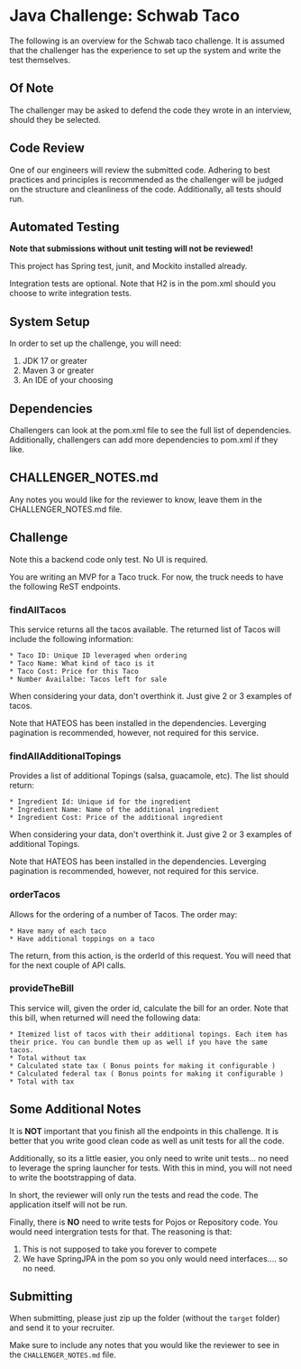 # Java Challenge: Schwab Taco

The following is an overview for the Schwab taco challenge. It is assumed that the challenger has the experience to set up the system and write the test themselves.

## Of Note
The challenger may be asked to defend the code they wrote in an interview, should they be selected.

## Code Review
One of our engineers will review the submitted code. Adhering to best practices and principles is recommended as the challenger will be judged on the structure and cleanliness of the code. Additionally, all tests should run.

## Automated Testing

**Note that submissions without unit testing will not be reviewed!**

This project has Spring test, junit, and Mockito installed already. 

Integration tests are optional. Note that H2 is in the pom.xml should you choose to write integration tests.

## System Setup

In order to set up the challenge, you will need:

1. JDK 17 or greater
2. Maven 3 or greater
3. An IDE of your choosing

## Dependencies
Challengers can look at the pom.xml file to see the full list of dependencies. Additionally, challengers can add more dependencies to pom.xml if they like.

## CHALLENGER_NOTES.md
Any notes you would like for the reviewer to know, leave them in the CHALLENGER_NOTES.md file.

## Challenge
Note this a backend code only test. No UI is required.

You are writing an MVP for a Taco truck. For now, the truck needs to have the following ReST endpoints.

### findAllTacos
This service returns all the tacos available. The returned list of Tacos will include the following information:

    * Taco ID: Unique ID leveraged when ordering
    * Taco Name: What kind of taco is it
    * Taco Cost: Price for this Taco
    * Number Availalbe: Tacos left for sale

When considering your data, don't overthink it. Just give 2 or 3 examples of tacos.

Note that HATEOS has been installed in the dependencies. Leverging pagination is recommended, however, not required for this service. 

### findAllAdditionalTopings
Provides a list of additional Topings (salsa, guacamole, etc). The list should return:

    * Ingredient Id: Unique id for the ingredient
    * Ingredient Name: Name of the additional ingredient
    * Ingredient Cost: Price of the additional ingredient

When considering your data, don't overthink it. Just give 2 or 3 examples of additional Topings.

Note that HATEOS has been installed in the dependencies. Leverging pagination is recommended, however, not required for this service. 

### orderTacos
Allows for the ordering of a number of Tacos. The order may:

    * Have many of each taco
    * Have additional toppings on a taco

The return, from this action, is the orderId of this request. You will need that for the next couple of API calls.

### provideTheBill
This service will, given the order id, calculate the bill for an order. Note that this bill, when returned will need the following data:

    * Itemized list of tacos with their additional topings. Each item has their price. You can bundle them up as well if you have the same tacos.
    * Total without tax
    * Calculated state tax ( Bonus points for making it configurable )
    * Calculated federal tax ( Bonus points for making it configurable )
    * Total with tax

## Some Additional Notes

It is **NOT** important that you finish all the endpoints in this challenge. It is better that you write good clean code as well as unit tests for all the code. 

Additionally, so its a little easier, you only need to write unit tests... no need to leverage the spring launcher for tests. With this in mind, you will not need to write the bootstrapping of data.

In short, the reviewer will only run the tests and read the code. The application itself will not be run.

Finally, there is **NO** need to write tests for Pojos or Repository code. You would need intergration tests for that. The reasoning is that:

1. This is not supposed to take you forever to compete
2. We have SpringJPA in the pom so you only would need interfaces.... so no need.

## Submitting
When submitting, please just zip up the folder (without the `target` folder) and send it to your recruiter.

Make sure to include any notes that you would like the reviewer to see in the `CHALLENGER_NOTES.md` file.
